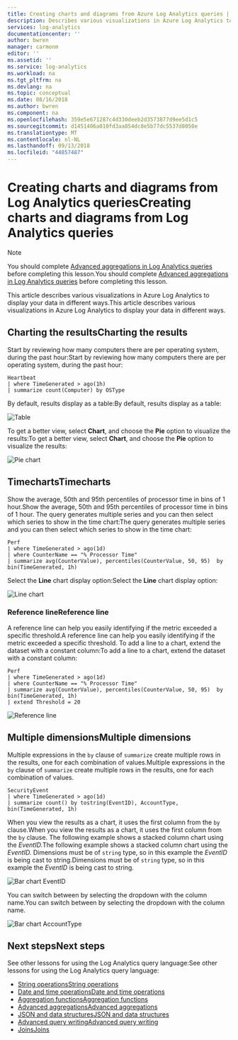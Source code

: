 ```yaml
---
title: Creating charts and diagrams from Azure Log Analytics queries | Microsoft Docs
description: Describes various visualizations in Azure Log Analytics to display your data in different ways.
services: log-analytics
documentationcenter: ''
author: bwren
manager: carmonm
editor: ''
ms.assetid: ''
ms.service: log-analytics
ms.workload: na
ms.tgt_pltfrm: na
ms.devlang: na
ms.topic: conceptual
ms.date: 08/16/2018
ms.author: bwren
ms.component: na
ms.openlocfilehash: 359e5e671287c4d330deeb2d3573877d9ee5d1c5
ms.sourcegitcommit: d1451406a010fd3aa854dc8e5b77dc5537d8050e
ms.translationtype: MT
ms.contentlocale: nl-NL
ms.lasthandoff: 09/13/2018
ms.locfileid: "44857487"
---
```

# <a name="creating-charts-and-diagrams-from-log-analytics-queries"></a><span data-ttu-id="a0793-103">Creating charts and diagrams from Log Analytics queries</span><span class="sxs-lookup"><span data-stu-id="a0793-103">Creating charts and diagrams from Log Analytics queries</span></span>

> [!NOTE]
> <span data-ttu-id="a0793-104">You should complete [Advanced aggregations in Log Analytics queries](advanced-aggregations.md) before completing this lesson.</span><span class="sxs-lookup"><span data-stu-id="a0793-104">You should complete [Advanced aggregations in Log Analytics queries](advanced-aggregations.md) before completing this lesson.</span></span>

<span data-ttu-id="a0793-105">This article describes various visualizations in Azure Log Analytics to display your data in different ways.</span><span class="sxs-lookup"><span data-stu-id="a0793-105">This article describes various visualizations in Azure Log Analytics to display your data in different ways.</span></span>

## <a name="charting-the-results"></a><span data-ttu-id="a0793-106">Charting the results</span><span class="sxs-lookup"><span data-stu-id="a0793-106">Charting the results</span></span>
<span data-ttu-id="a0793-107">Start by reviewing how many computers there are per operating system, during the past hour:</span><span class="sxs-lookup"><span data-stu-id="a0793-107">Start by reviewing how many computers there are per operating system, during the past hour:</span></span>

```OQL
Heartbeat
| where TimeGenerated > ago(1h)
| summarize count(Computer) by OSType  
```

<span data-ttu-id="a0793-108">By default, results display as a table:</span><span class="sxs-lookup"><span data-stu-id="a0793-108">By default, results display as a table:</span></span>

![Table](media/charts/table-display.png)

<span data-ttu-id="a0793-110">To get a better view, select **Chart**, and choose the **Pie** option to visualize the results:</span><span class="sxs-lookup"><span data-stu-id="a0793-110">To get a better view, select **Chart**, and choose the **Pie** option to visualize the results:</span></span>

![Pie chart](media/charts/charts-and-diagrams-pie.png)


## <a name="timecharts"></a><span data-ttu-id="a0793-112">Timecharts</span><span class="sxs-lookup"><span data-stu-id="a0793-112">Timecharts</span></span>
<span data-ttu-id="a0793-113">Show the average, 50th and 95th percentiles of processor time in bins of 1 hour.</span><span class="sxs-lookup"><span data-stu-id="a0793-113">Show the average, 50th and 95th percentiles of processor time in bins of 1 hour.</span></span> <span data-ttu-id="a0793-114">The query generates multiple series and you can then select which series to show in the time chart:</span><span class="sxs-lookup"><span data-stu-id="a0793-114">The query generates multiple series and you can then select which series to show in the time chart:</span></span>

```OQL
Perf
| where TimeGenerated > ago(1d) 
| where CounterName == "% Processor Time" 
| summarize avg(CounterValue), percentiles(CounterValue, 50, 95)  by bin(TimeGenerated, 1h)
```

<span data-ttu-id="a0793-115">Select the **Line** chart display option:</span><span class="sxs-lookup"><span data-stu-id="a0793-115">Select the **Line** chart display option:</span></span>

![Line chart](media/charts/charts-and-diagrams-multiSeries.png)

### <a name="reference-line"></a><span data-ttu-id="a0793-117">Reference line</span><span class="sxs-lookup"><span data-stu-id="a0793-117">Reference line</span></span>

<span data-ttu-id="a0793-118">A reference line can help you easily identifying if the metric exceeded a specific threshold.</span><span class="sxs-lookup"><span data-stu-id="a0793-118">A reference line can help you easily identifying if the metric exceeded a specific threshold.</span></span> <span data-ttu-id="a0793-119">To add a line to a chart, extend the dataset with a constant column:</span><span class="sxs-lookup"><span data-stu-id="a0793-119">To add a line to a chart, extend the dataset with a constant column:</span></span>

```OQL
Perf
| where TimeGenerated > ago(1d) 
| where CounterName == "% Processor Time" 
| summarize avg(CounterValue), percentiles(CounterValue, 50, 95)  by bin(TimeGenerated, 1h)
| extend Threshold = 20
```

![Reference line](media/charts/charts-and-diagrams-multiSeriesThreshold.png)

## <a name="multiple-dimensions"></a><span data-ttu-id="a0793-121">Multiple dimensions</span><span class="sxs-lookup"><span data-stu-id="a0793-121">Multiple dimensions</span></span>
<span data-ttu-id="a0793-122">Multiple expressions in the `by` clause of `summarize` create multiple rows in the results, one for each combination of values.</span><span class="sxs-lookup"><span data-stu-id="a0793-122">Multiple expressions in the `by` clause of `summarize` create multiple rows in the results, one for each combination of values.</span></span>

```OQL
SecurityEvent
| where TimeGenerated > ago(1d)
| summarize count() by tostring(EventID), AccountType, bin(TimeGenerated, 1h)
```

<span data-ttu-id="a0793-123">When you view the results as a chart, it uses the first column from the `by` clause.</span><span class="sxs-lookup"><span data-stu-id="a0793-123">When you view the results as a chart, it uses the first column from the `by` clause.</span></span> <span data-ttu-id="a0793-124">The following example shows a stacked column chart using the _EventID._</span><span class="sxs-lookup"><span data-stu-id="a0793-124">The following example shows a stacked column chart using the _EventID._</span></span> <span data-ttu-id="a0793-125">Dimensions must be of `string` type, so in this example the _EventID_ is being cast to string.</span><span class="sxs-lookup"><span data-stu-id="a0793-125">Dimensions must be of `string` type, so in this example the _EventID_ is being cast to string.</span></span> 

![Bar chart EventID](media/charts/charts-and-diagrams-multiDimension1.png)

<span data-ttu-id="a0793-127">You can switch between by selecting the dropdown with the column name.</span><span class="sxs-lookup"><span data-stu-id="a0793-127">You can switch between by selecting the dropdown with the column name.</span></span> 

![Bar chart AccountType](media/charts/charts-and-diagrams-multiDimension2.png)

## <a name="next-steps"></a><span data-ttu-id="a0793-129">Next steps</span><span class="sxs-lookup"><span data-stu-id="a0793-129">Next steps</span></span>
<span data-ttu-id="a0793-130">See other lessons for using the Log Analytics query language:</span><span class="sxs-lookup"><span data-stu-id="a0793-130">See other lessons for using the Log Analytics query language:</span></span>

- [<span data-ttu-id="a0793-131">String operations</span><span class="sxs-lookup"><span data-stu-id="a0793-131">String operations</span></span>](string-operations.md)
- [<span data-ttu-id="a0793-132">Date and time operations</span><span class="sxs-lookup"><span data-stu-id="a0793-132">Date and time operations</span></span>](datetime-operations.md)
- [<span data-ttu-id="a0793-133">Aggregation functions</span><span class="sxs-lookup"><span data-stu-id="a0793-133">Aggregation functions</span></span>](aggregations.md)
- [<span data-ttu-id="a0793-134">Advanced aggregations</span><span class="sxs-lookup"><span data-stu-id="a0793-134">Advanced aggregations</span></span>](advanced-aggregations.md)
- [<span data-ttu-id="a0793-135">JSON and data structures</span><span class="sxs-lookup"><span data-stu-id="a0793-135">JSON and data structures</span></span>](json-data-structures.md)
- [<span data-ttu-id="a0793-136">Advanced query writing</span><span class="sxs-lookup"><span data-stu-id="a0793-136">Advanced query writing</span></span>](advanced-query-writing.md)
- [<span data-ttu-id="a0793-137">Joins</span><span class="sxs-lookup"><span data-stu-id="a0793-137">Joins</span></span>](joins.md)